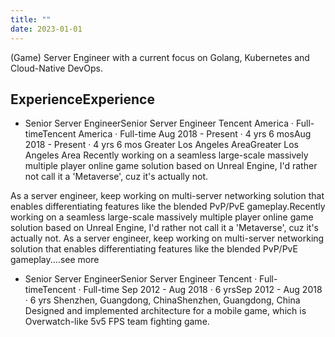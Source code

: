 ```yaml
---
title: ""
date: 2023-01-01
---
```


(Game) Server Engineer with a current focus on Golang, Kubernetes and Cloud-Native DevOps.

## ExperienceExperience

* Senior Server EngineerSenior Server Engineer
Tencent America · Full-timeTencent America · Full-time
Aug 2018 - Present · 4 yrs 6 mosAug 2018 - Present · 4 yrs 6 mos
Greater Los Angeles AreaGreater Los Angeles Area
Recently working on a seamless large-scale massively multiple player online game solution based on Unreal Engine, I'd rather not call it a 'Metaverse', cuz it's actually not.

As a server engineer, keep working on multi-server networking solution that enables differentiating features like the blended PvP/PvE gameplay.Recently working on a seamless large-scale massively multiple player online game solution based on Unreal Engine, I'd rather not call it a 'Metaverse', cuz it's actually not. As a server engineer, keep working on multi-server networking solution that enables differentiating features like the blended PvP/PvE gameplay.…see more

* Senior Server EngineerSenior Server Engineer
Tencent · Full-timeTencent · Full-time
Sep 2012 - Aug 2018 · 6 yrsSep 2012 - Aug 2018 · 6 yrs
Shenzhen, Guangdong, ChinaShenzhen, Guangdong, China
Designed and implemented architecture for a mobile game, which is Overwatch-like 5v5 FPS team fighting game.
